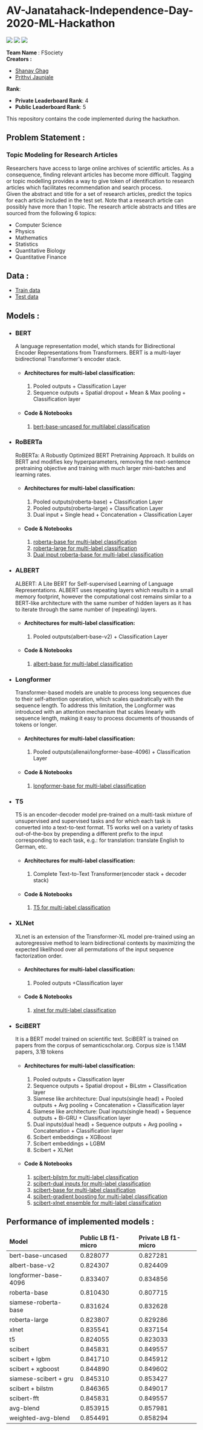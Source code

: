 # AV-Janatahack-Independence-Day-2020-ML-Hackathon
<a href="https://huggingface.co/transformers/"><img src="https://img.shields.io/badge/Huggingface%20Transformers-3.0.2-orange"></a> <a href="https://www.python.org/downloads/release/python-378/"><img src="https://img.shields.io/badge/Python-3.7-blue"></a> <a href="https://pytorch.org/"><img src="https://img.shields.io/badge/torch-1.5.1-red"></a><br>
<p>
<b>Team Name </b>: FSociety<br>
<b>Creators :</b>
  <ul>
    <li><a href="https://github.com/shanayghag">Shanay Ghag</a></li>
    <li><a href="https://github.com/prithvijaunjale">Prithvi Jaunjale</a></li>
  </ul>
<b>Rank</b>: 
<ul>
  <li><b>Private Leaderboard Rank</b>: 4</li>
  <li><b>Public Leaderboard Rank</b>: 5</li>
</ul>
This repository contains the code implemented during the hackathon.
</p>
<p>
  <h2>Problem Statement :</h2>
  <h3>Topic Modeling for Research Articles</h3>
  <p>Researchers have access to large online archives of scientific articles. As a consequence, finding relevant articles has become more difficult. Tagging or topic modelling     provides a way to give token of identification to research articles which facilitates recommendation and search process. <br>
Given the abstract and title for a set of research articles, predict the topics for each article included in the test set. 
Note that a research article can possibly have more than 1 topic. The research article abstracts and titles are sourced from the following 6 topics: 
<ul>
  <li>Computer Science</li>
  <li>Physics</li>
  <li>Mathematics</li>
  <li>Statistics</li>
  <li>Quantitative Biology</li>
  <li>Quantitative Finance</li>
</ul>
</p>
<h2>Data :</h2>
<ul>
  <li><a href="https://datahack.analyticsvidhya.com/contest/janatahack-independence-day-2020-ml-hackathon/download/train-file">Train data</a></li>
  <li><a href="https://datahack.analyticsvidhya.com/contest/janatahack-independence-day-2020-ml-hackathon/download/test-file">Test data</a></li>
</ul>
<p>
  <h2>Models :</h2>
  <ul>
  <li>
    <h3>BERT</h3>
    <p>
      A language representation model, which stands for Bidirectional Encoder Representations from Transformers. BERT is a multi-layer bidirectional Transformer's encoder stack.
      <ul>
        <li>
          <h4>Architectures for multi-label classification:</h4>
          <ol>
            <li>Pooled outputs + Classification Layer</li>
            <li>Sequence outputs + Spatial dropout + Mean & Max pooling + Classification layer</li> 
          </ol>
        </li>
        <li>
          <h4>Code & Notebooks</h4>
          <ol>
          <li><a href="https://github.com/shanayghag/AV-Janatahack-Independence-Day-2020-ML-Hackathon/tree/master/bert-base">bert-base-uncased for multilabel classification</a></li>
          </ol>
        </li>
      </ul>
    </p>
  </li>
  <li>
    <h3>RoBERTa</h3>
     <p>
       RoBERTa: A Robustly Optimized BERT Pretraining Approach. It builds on BERT and modifies key hyperparameters, removing the next-sentence pretraining objective and training with much larger mini-batches and learning rates.
     </p>
     <ul>
       <li>
         <h4>Architectures for multi-label classification:</h4>
          <ol>
            <li>Pooled outputs(roberta-base) + Classification Layer</li>
            <li>Pooled outputs(roberta-large) + Classification Layer</li>
            <li>Dual input + Single head + Concatenation + Classification Layer</li> 
          </ol>
       </li>
       <li>
         <h4>Code & Notebooks</h4>
         <ol>
           <li><a href="https://github.com/shanayghag/AV-Janatahack-Independence-Day-2020-ML-Hackathon/tree/master/roberta-base">roberta-base for multi-label classification</a></li>
           <li><a href="https://github.com/shanayghag/AV-Janatahack-Independence-Day-2020-ML-Hackathon/tree/master/roberta-large">roberta-large for multi-label classification</a></li>
           <li><a href="https://github.com/shanayghag/AV-Janatahack-Independence-Day-2020-ML-Hackathon/tree/master/roberta-dual-input">Dual input roberta-base for multi-label classification</a></li>
         </ol>
       </li>
     </ul>
  </li>
  
  <li>
    <h3>ALBERT</h3>
     <p>
       ALBERT: A Lite BERT for Self-supervised Learning of Language Representations. ALBERT uses repeating layers which results in a small memory footprint, however the computational cost remains similar to a BERT-like architecture with the same number of hidden layers as it has to iterate through the same number of (repeating) layers.
     </p>
     <ul>
       <li>
         <h4>Architectures for multi-label classification:</h4>
          <ol>
            <li>Pooled outputs(albert-base-v2) + Classification Layer</li>
          </ol>
       </li>
       <li>
         <h4>Code & Notebooks</h4>
         <ol>
           <li><a href="https://github.com/shanayghag/AV-Janatahack-Independence-Day-2020-ML-Hackathon/tree/master/albert-base">albert-base for multi-label classification</a></li>
         </ol>
       </li>
     </ul>
  </li>
  
  <li>
    <h3>Longformer</h3>
     <p>
       Transformer-based models are unable to process long sequences due to their self-attention operation, which scales quadratically with the sequence length. To address this limitation, the Longformer was introduced with an attention mechanism that scales linearly with sequence length, making it easy to process documents of thousands of tokens or longer.
     </p>
     <ul>
       <li>
         <h4>Architectures for multi-label classification:</h4>
          <ol>
            <li>Pooled outputs(allenai/longformer-base-4096) + Classification Layer</li>
          </ol>
       </li>
       <li>
         <h4>Code & Notebooks</h4>
         <ol>
           <li><a href="https://github.com/shanayghag/AV-Janatahack-Independence-Day-2020-ML-Hackathon/tree/master/longformer">longformer-base for multi-label classification</a></li>
         </ol>
       </li>
     </ul>
  </li>
  
  <li>
    <h3>T5</h3>
     <p>
T5 is an encoder-decoder model pre-trained on a multi-task mixture of unsupervised and supervised tasks and for which each task is converted into a text-to-text format. T5 works well on a variety of tasks out-of-the-box by prepending a different prefix to the input corresponding to each task, e.g.: for translation: translate English to German, etc.
     </p>
     <ul>
       <li>
         <h4>Architectures for multi-label classification:</h4>
          <ol>
            <li>Complete Text-to-Text Transformer(encoder stack + decoder stack)</li>
          </ol>
       </li>
       <li>
         <h4>Code & Notebooks</h4>
         <ol>
           <li><a href="https://github.com/shanayghag/AV-Janatahack-Independence-Day-2020-ML-Hackathon/blob/master/t5-base">T5 for multi-label classification</a></li>
         </ol>
       </li>
     </ul>
  </li>
  
   <li>
    <h3>XLNet</h3>
     <p>
XLnet is an extension of the Transformer-XL model pre-trained using an autoregressive method to learn bidirectional contexts by maximizing the expected likelihood over all permutations of the input sequence factorization order.
     </p>
     <ul>
       <li>
         <h4>Architectures for multi-label classification:</h4>
          <ol>
            <li>Pooled outputs +Classification layer</li>
          </ol>
       </li>
       <li>
         <h4>Code & Notebooks</h4>
         <ol>
           <li><a href="https://github.com/shanayghag/AV-Janatahack-Independence-Day-2020-ML-Hackathon/tree/master/xlnet-base">xlnet for multi-label classification</a></li>
         </ol>
       </li>
     </ul>
  </li>
  
  <li>
    <h3>SciBERT</h3>
     <p>
It is a BERT model trained on scientific text. SciBERT is trained on papers from the corpus of semanticscholar.org. Corpus size is 1.14M papers, 3.1B tokens
     </p>
     <ul>
       <li>
         <h4>Architectures for multi-label classification:</h4>
          <ol>
            <li>Pooled outputs + Classification layer</li>
            <li>Sequence outputs + Spatial dropout + BiLstm + Classification layer</li>
            <li>Siamese like architecture: Dual inputs(single head) + Pooled outputs + Avg pooling + Concatenation + Classification layer</li>
            <li>Siamese like architecture: Dual inputs(single head) + Sequence outputs + Bi-GRU + Classification layer</li>
            <li>Dual inputs(dual head) + Sequence outputs + Avg pooling + Concatenation + Classification layer</li>
            <li>Scibert embeddings + XGBoost</li>
            <li>Scibert embeddings + LGBM</li>
            <li>Scibert + XLNet</li>
          </ol>
       </li>
       <li>
         <h4>Code & Notebooks</h4>
         <ol>
           <li><a href="https://github.com/shanayghag/AV-Janatahack-Independence-Day-2020-ML-Hackathon/tree/master/scibert-bilstm">scibert-bilstm for multi-label classification</a></li>
          <li><a href="https://github.com/shanayghag/AV-Janatahack-Independence-Day-2020-ML-Hackathon/tree/master/scibert-dual-input">scibert-dual inputs for multi-label classification</a></li>
           <li><a href="https://github.com/shanayghag/AV-Janatahack-Independence-Day-2020-ML-Hackathon/tree/master/scibert">scibert-base for multi-label classification</a></li>
           <li><a href="https://github.com/shanayghag/AV-Janatahack-Independence-Day-2020-ML-Hackathon/tree/master/scibert-gradient-boosting">scibert-gradient boosting for multi-label classification</a></li>
           <li><a href="https://github.com/shanayghag/AV-Janatahack-Independence-Day-2020-ML-Hackathon/tree/master/scibert-xlnet-ensemble">scibert-xlnet ensemble for multi-label classification</a></li>
         </ol>
       </li>
     </ul>
  </li>
  </ul>
</p>

<p>
  <h2>Performance of implemented models :</h2>
  <table>
   <thead>
     <td><b>Model</b></td>
     <td><b>Public LB f1-micro</b></td>
     <td><b>Private LB f1-micro</b></td>
   </thead>
  <tbody>
    <tr>
      <td>bert-base-uncased</td>
      <td>0.828077</td>
      <td>0.827281</td>
    </tr>
    <tr>
      <td>albert-base-v2</td>
      <td>0.824307</td>
      <td>0.824409</td>
    </tr>
    <tr>
      <td>longformer-base-4096</td>
      <td>0.833407</td>
      <td>0.834856</td>
    </tr>
    <tr>
      <td>roberta-base</td>
      <td>0.810430</td>
      <td>0.807715</td>
    </tr>
    <tr>
      <td>siamese-roberta-base</td>
      <td>0.831624</td>
      <td>0.832628</td>
    </tr>
    <tr>
      <td>roberta-large</td>
      <td>0.823807</td>
      <td>0.829286</td>
    </tr>
    <tr>
      <td>xlnet</td>
      <td>0.835541</td>
      <td>0.837154</td>
    </tr>
    <tr>
      <td>t5</td>
      <td>0.824055</td>
      <td>0.823033</td>
    </tr>
    <tr>
      <td>scibert</td>
      <td>0.845831</td>
      <td>0.849557</td>
    </tr>
    <tr>
      <td>scibert + lgbm</td>
      <td>0.841710</td>
      <td>0.845912</td>
    </tr>
    <tr>
      <td>scibert + xgboost</td>
      <td>0.844890</td>
      <td>0.849602</td>
    </tr>
    <tr>
      <td>siamese-scibert + gru</td>
      <td>0.845310</td>
      <td>0.853427</td>
    </tr>
    <tr>
      <td>scibert + bilstm</td>
      <td>0.846365</td>
      <td>0.849017</td>
    </tr>
    <tr>
      <td>scibert-fft</td>
      <td>0.845831</td>
      <td>0.849557</td>
    </tr>
    <tr>
      <td>avg-blend</td>
      <td>0.853915</td>
      <td>0.857981</td>
    </tr>
    <tr>
      <td>weighted-avg-blend</td>
      <td>0.854491</td>
      <td>0.858294</td>
    </tr>
  </tbody>
  </table>
</p>
</p>
